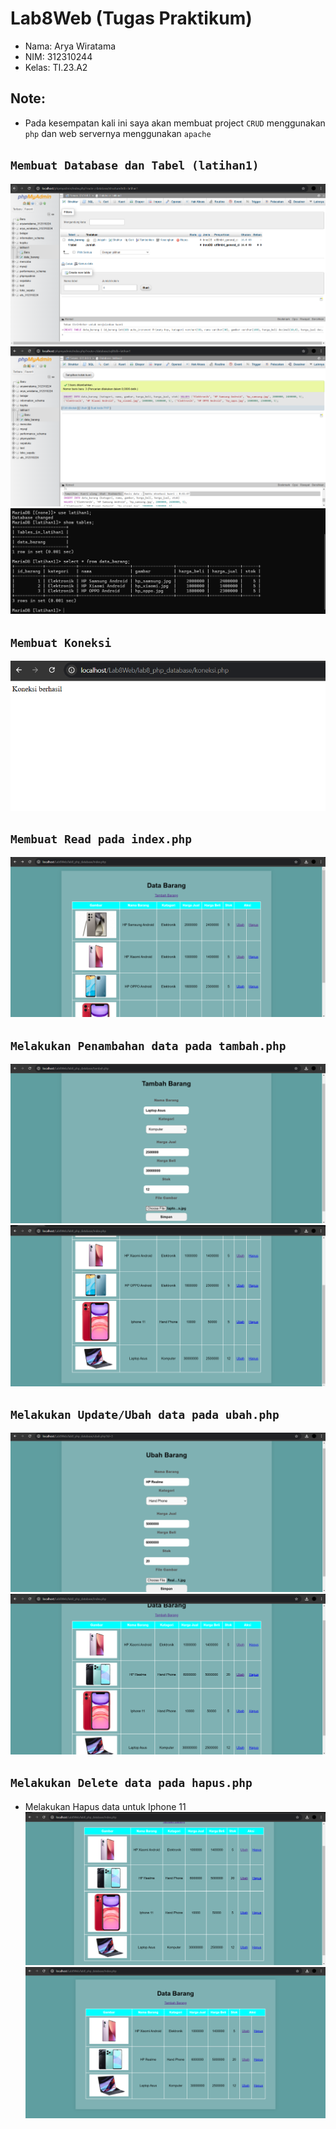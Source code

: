 # Lab8Web (Tugas Praktikum)
- Nama: Arya Wiratama  
- NIM: 312310244  
- Kelas: TI.23.A2  

## Note:
- Pada kesempatan kali ini saya akan membuat project `CRUD` menggunakan `php` dan web servernya menggunakan `apache`

## `Membuat Database dan Tabel (latihan1)`
![buat-database](/screenshoot/make-table.png)
![isi-tabel](/screenshoot/tambah-value.png)
![select-all](/screenshoot/lihat-value.png)

## `Membuat Koneksi`
![buat-koneksi](/screenshoot/koneksi-berhasil.png)

## `Membuat Read pada index.php`
![read-data](/screenshoot/data-barang.png)

## `Melakukan Penambahan data pada tambah.php`
![tambah-data](/screenshoot/tambah-barang-asus.png)
![hasil-tambah](/screenshoot/hasil-tambah-barang.png)

## `Melakukan Update/Ubah data pada ubah.php`
![ubah-data](/screenshoot/ubah-hp-oppo-jadi-realme.png)
![hasil-ubah](/screenshoot/hasil-ubah.png)

## `Melakukan Delete data pada hapus.php`
- Melakukan Hapus data untuk Iphone 11
![hapus-data](/screenshoot/hapus-ip-1.png)
![hasil-hapus](/screenshoot/hasil-hapus.png)